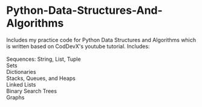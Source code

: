 # Python-Data-Structures-And-Algorithms

Includes my practice code for Python Data Structures and Algorithms which is written based on CodDevX's youtube tutorial. Includes:
<br>
<br>Sequences: String, List, Tuple
<br>Sets
<br>Dictionaries
<br>Stacks, Queues, and Heaps
<br>Linked Lists
<br>Binary Search Trees
<br>Graphs
